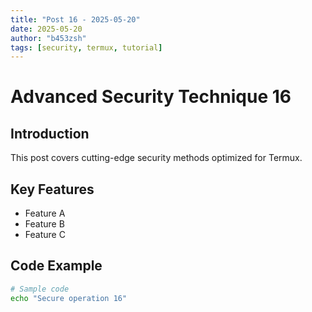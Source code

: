 ```yaml
---
title: "Post 16 - 2025-05-20"
date: 2025-05-20
author: "b453zsh"
tags: [security, termux, tutorial]
---
```


# Advanced Security Technique 16

## Introduction
This post covers cutting-edge security methods optimized for Termux.

## Key Features
- Feature A
- Feature B
- Feature C

## Code Example
```bash
# Sample code
echo "Secure operation 16"
```
